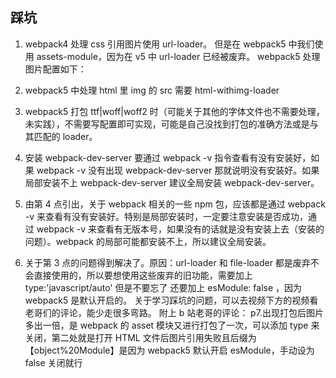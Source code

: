 ## 踩坑

1. webpack4 处理 css 引用图片使用 url-loader。
   但是在 webpack5 中我们使用 assets-module，因为在 v5 中 url-loader 已经被废弃。
   webpack5 处理图片配置如下：
   <!-- {
        test: /\.(jpg|png|gif)$/,
        type: "asset",
            parser: {
                dataUrlCondition: {
                maxSize: 25 \* 1024 // 25kb
            }
        },
            generator: {
                filename: "img/[name].[hash:6][ext]",
                publicPath: "./"
            }
   } -->

2. webpack5 中处理 html 里 img 的 src 需要 html-withimg-loader

3. webpack5 打包 ttf|woff|woff2 时（可能关于其他的字体文件也不需要处理，未实践），不需要写配置即可实现，可能是自己没找到打包的准确方法或是与其匹配的 loader。

4. 安装 webpack-dev-server 要通过 webpack -v 指令查看有没有安装好，如果 webpack -v 没有出现 webpack-dev-server 那就说明没有安装好。如果局部安装不上 webpack-dev-server 建议全局安装 webpack-dev-server。

5. 由第 4 点引出，关于 webpack 相关的一些 npm 包，应该都是通过 webpack -v 来查看有没有安装好。特别是局部安装时，一定要注意安装是否成功，通过 webpack -v 来查看有无版本号，如果没有的话就是没有安装上去（安装的问题）。webpack 的局部可能都安装不上，所以建议全局安装。

6. 关于第 3 点的问题得到解决了。原因：url-loader 和 file-loader 都是废弃不会直接使用的，所以要想使用这些废弃的旧功能，需要加上 type:'javascript/auto' 但是不要忘了 还要加上 esModule: false ，因为 webpack5 是默认开启的。
关于学习踩坑的问题，可以去视频下方的视频看老哥们的评论，能少走很多弯路。
附上 b 站老哥的评论：
p7.出现打包后图片多出一倍，是 webpack 的 asset 模块又进行打包了一次，可以添加 type 来关闭，第二处就是打开 HTML 文件后图片引用失败且后缀为【object%20Module】是因为 webpack5 默认开启 esModule，手动设为 false 关闭就行
   <!-- {
    test:/\.(jpg|png|gif)/,
    loader:url-loader,
    options:{
    esModule: false, // webpack5 默认开启 esModule 手动关闭
    limit: 10\*1024,
    },
    type: javascript/auto // 阻止 webpack5 中 asset
   } -->
